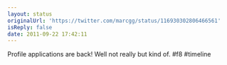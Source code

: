 ```yaml
---
layout: status
originalUrl: 'https://twitter.com/marcgg/status/116930302806466561'
isReply: false
date: 2011-09-22 17:42:11
---
```


Profile applications are back! Well not really but kind of. #f8 #timeline
